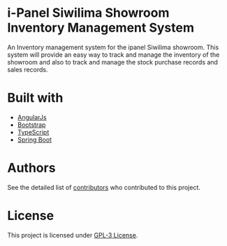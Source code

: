 # i-Panel Siwilima Showroom Inventory Management System
An Inventory management system for the ipanel Siwilima showroom. 
This system will provide an easy way to track and manage the inventory of the showroom and also to track and manage the stock purchase records and sales records.

# Built with
* [AngularJs](https://github.com/angular/angular.js/)
* [Bootstrap](https://github.com/twbs/bootstrap)
* [TypeScript](https://github.com/microsoft/TypeScript)
* [Spring Boot](https://github.com/spring-projects/spring-boot)

# Authors
See the detailed list of [contributors](https://github.com/CS311-Group3/i-Panel-Inventory-Management-System-/graphs/contributors?) who contributed to this project.

# License
This project is licensed under [GPL-3 License](https://github.com/CS311-Group3/i-Panel-Inventory-Management-System-/blob/master/LICENSE).




